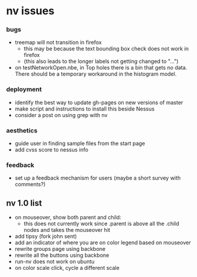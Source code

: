 nv issues
==============
### bugs
- treemap will not transition in firefox
  - this may be because the text bounding box check does not work in firefox
  - (this also leads to the longer labels not getting changed to "...")
- on testNetworkOpen.nbe, in Top holes there is a bin that gets no data. There should be a temporary workaround in the histogram model.

### deployment
- identify the best way to update gh-pages on new versions of master
- make script and instructions to install this beside Nessus
- consider a post on using grep with nv

### aesthetics
- guide user in finding sample files from the start page 
- add cvss score to nessus info

### feedback
- set up a feedback mechanism for users (maybe a short survey with comments?)

nv 1.0 list
--------------
- on mouseover, show both parent and child:
  - this does not currently work since .parent is above all the .child nodes and takes the mouseover hit
- add tipsy (fork john sent)
- add an indicator of where you are on color legend based on mouseover
- rewrite groups page using backbone
- rewrite all the buttons using backbone
- run-nv does not work on ubuntu
- on color scale click, cycle a different scale


